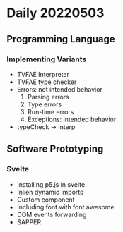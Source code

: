 Daily 20220503
===

## Programming Language

### Implementing Variants
- TVFAE Interpreter
- TVFAE type checker
- Errors: not intended behavior
  1. Parsing errors
  2. Type errors
  3. Run-time errors
  4. Exceptions: intended behavior
- typeCheck -> interp

## Software Prototyping

### Svelte
- Installing p5.js in svelte
- Inlien dynamic imports
- Custom component
- Including font with font awesome
- DOM events forwarding
- SAPPER